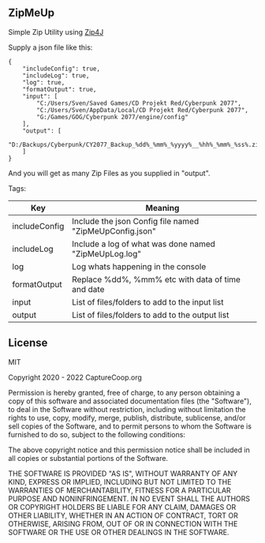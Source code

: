 ## ZipMeUp

Simple Zip Utility using [Zip4J](https://github.com/srikanth-lingala/zip4j)

Supply a json file like this:

```
{
    "includeConfig": true,
    "includeLog": true,
    "log": true,
    "formatOutput": true,
    "input": [
        "C:/Users/Sven/Saved Games/CD Projekt Red/Cyberpunk 2077",
        "C:/Users/Sven/AppData/Local/CD Projekt Red/Cyberpunk 2077",
        "G:/Games/GOG/Cyberpunk 2077/engine/config"
    ],
    "output": [
        "D:/Backups/Cyberpunk/CY2077_Backup_%dd%_%mm%_%yyyy%__%hh%_%mm%_%ss%.zip"
    ]
}
```

And you will get as many Zip Files as you supplied in "output".

Tags:

Key | Meaning
--- | ---
includeConfig | Include the json Config file named "ZipMeUpConfig.json"
includeLog | Include a log of what was done named "ZipMeUpLog.log"
log | Log whats happening in the console
formatOutput | Replace %dd%, %mm% etc with data of time and date
input | List of files/folders to add to the input list
output | List of files/folders to add to the output list

License
----

MIT

Copyright 2020 - 2022 CaptureCoop.org

Permission is hereby granted, free of charge, to any person obtaining a copy of this software and associated documentation files (the "Software"), to deal in the Software without restriction, including without limitation the rights to use, copy, modify, merge, publish, distribute, sublicense, and/or sell copies of the Software, and to permit persons to whom the Software is furnished to do so, subject to the following conditions:

The above copyright notice and this permission notice shall be included in all copies or substantial portions of the Software.

THE SOFTWARE IS PROVIDED "AS IS", WITHOUT WARRANTY OF ANY KIND, EXPRESS OR IMPLIED, INCLUDING BUT NOT LIMITED TO THE WARRANTIES OF MERCHANTABILITY, FITNESS FOR A PARTICULAR PURPOSE AND NONINFRINGEMENT. IN NO EVENT SHALL THE AUTHORS OR COPYRIGHT HOLDERS BE LIABLE FOR ANY CLAIM, DAMAGES OR OTHER LIABILITY, WHETHER IN AN ACTION OF CONTRACT, TORT OR OTHERWISE, ARISING FROM, OUT OF OR IN CONNECTION WITH THE SOFTWARE OR THE USE OR OTHER DEALINGS IN THE SOFTWARE.